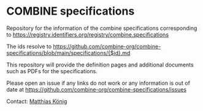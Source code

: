 # COMBINE specifications
Repository for the information of the combine specifications corresponding to
https://registry.identifiers.org/registry/combine.specifications

The ids resolve to 
https://github.com/combine-org/combine-specifications/blob/main/specifications/{$id}.md

This repository will provide the definition pages and additional documents such as 
PDFs for the specifications.

Please open an issue if any links do not work or any information is out of date at
https://github.com/combine-org/combine-specifications/issues

Contact: [Matthias König](konigmatt@googlemail.com)
